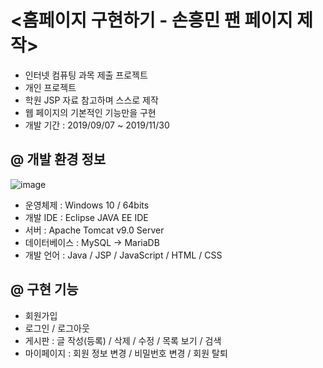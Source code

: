 # <홈페이지 구현하기 - 손흥민 팬 페이지 제작>
- 인터넷 컴퓨팅 과목 제출 프로젝트 
- 개인 프로젝트 
- 학원 JSP 자료 참고하며 스스로 제작
- 웹 페이지의 기본적인 기능만을 구현
- 개발 기간 : 2019/09/07 ~ 2019/11/30


@ 개발 환경 정보
----------------------------------------------------------
![image](https://user-images.githubusercontent.com/63503102/91518563-8310c000-e92b-11ea-8b06-226f1fb0421e.png)
- 운영체제 : Windows 10 / 64bits
- 개발 IDE : Eclipse JAVA EE IDE
- 서버 : Apache Tomcat v9.0 Server
- 데이터베이스 : MySQL -> MariaDB
- 개발 언어 : Java / JSP / JavaScript / HTML / CSS



@ 구현 기능
----------------------------------------------------------
- 회원가입
- 로그인 / 로그아웃
- 게시판 : 글 작성(등록) / 삭제 / 수정 / 목록 보기 / 검색
- 마이페이지 : 회원 정보 변경 / 비밀번호 변경 / 회원 탈퇴
